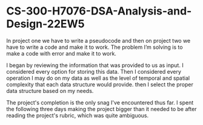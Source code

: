 # CS-300-H7076-DSA-Analysis-and-Design-22EW5

In project one we have to write a pseudocode and then on project two we have to write a code and make it to work. The problem I’m solving is to make a code with error and make it to work.

I began by reviewing the information that was provided to us as input. I considered every option for storing this data. Then I considered every operation I may do on my data as well as the level of temporal and spatial complexity that each data structure would provide. then I select the proper data structure based on my needs.

The project's completion is the only snag I've encountered thus far. I spent the following three days making the project bigger than it needed to be after reading the project's rubric, which was quite ambiguous.
